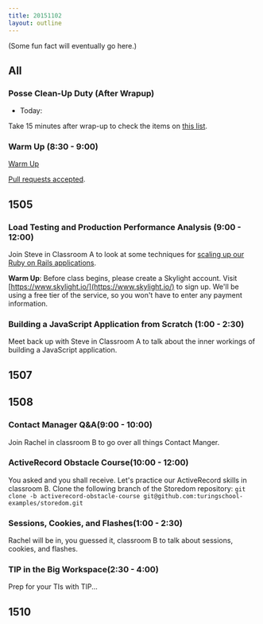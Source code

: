 ```yaml
---
title: 20151102
layout: outline
---
```


(Some fun fact will eventually go here.)

## All

### Posse Clean-Up Duty (After Wrapup)

* Today:

Take 15 minutes after wrap-up to check the items on [this list](https://gist.github.com/rwarbelow/f5cfe4333402d043ef2e).

### Warm Up (8:30 - 9:00)

[Warm Up](https://thewarmup.herokuapp.com)

[Pull requests accepted](https://github.com/mikedao/the-warm-up).

## 1505

### Load Testing and Production Performance Analysis (9:00 - 12:00)

Join Steve in Classroom A to look at some techniques for [scaling up our Ruby on Rails applications](https://github.com/turingschool/lesson_plans/blob/master/ruby_04-apis_and_scalability/load_testing_and_production_performance_monitoring.markdown).

**Warm Up**: Before class begins, please create a Skylight account. Visit [https://www.skylight.io/](https://www.skylight.io/)
to sign up. We'll be using a free tier of the service, so you won't have to enter any payment information.

### Building a JavaScript Application from Scratch (1:00 - 2:30)

Meet back up with Steve in Classroom A to talk about the inner workings of building a JavaScript application.

## 1507

## 1508

### Contact Manager Q&A(9:00 - 10:00)

Join Rachel in classroom B to go over all things Contact Manger.

### ActiveRecord Obstacle Course(10:00 - 12:00)

You asked and you shall receive. Let's practice our ActiveRecord skills in classroom B. Clone the following branch of the Storedom repository: `git clone -b activerecord-obstacle-course git@github.com:turingschool-examples/storedom.git`

### Sessions, Cookies, and Flashes(1:00 - 2:30)

Rachel will be in, you guessed it, classroom B to talk about sessions, cookies, and flashes.

### TIP in the Big Workspace(2:30 - 4:00)

Prep for your TIs with TIP...

## 1510
